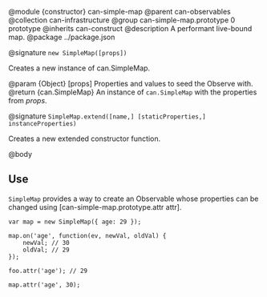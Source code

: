 @module {constructor} can-simple-map
@parent can-observables
@collection can-infrastructure
@group can-simple-map.prototype 0 prototype
@inherits can-construct
@description A performant live-bound map.
@package ../package.json

@signature `new SimpleMap([props])`

Creates a new instance of can.SimpleMap.

@param {Object} [props] Properties and values to seed the Observe with.
@return {can.SimpleMap} An instance of `can.SimpleMap` with the properties from _props_.

@signature `SimpleMap.extend([name,] [staticProperties,] instanceProperties)`

Creates a new extended constructor function.

@body

## Use

`SimpleMap` provides a way to create an Observable whose properties can be changed using [can-simple-map.prototype.attr attr].

```
var map = new SimpleMap({ age: 29 });

map.on('age', function(ev, newVal, oldVal) {
	newVal; // 30
	oldVal; // 29
});

foo.attr('age'); // 29

map.attr('age', 30);
```
